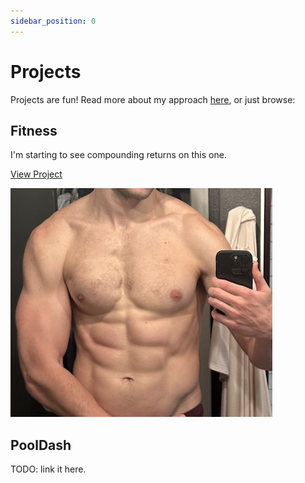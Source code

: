 ```yaml
---
sidebar_position: 0
---
```


# Projects

Projects are fun! Read more about my approach [here](projects/approach), or just browse:

## Fitness

I'm starting to see compounding returns on this one.

[View Project](projects/fitness)

![Flexing](./fitness/pics/flex_down_crop.jpeg)

## PoolDash

TODO: link it here.
